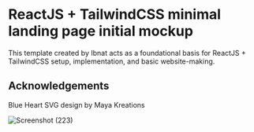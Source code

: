 # ReactJS + TailwindCSS minimal landing page initial mockup

This template created by Ibnat acts as a foundational basis for ReactJS + TailwindCSS setup, implementation, and basic website-making.

## Acknowledgements

Blue Heart SVG design by Maya Kreations 


![Screenshot (223)](https://github.com/user-attachments/assets/53ca8ae7-6c0e-4548-81b5-f7ef60c53f94)
